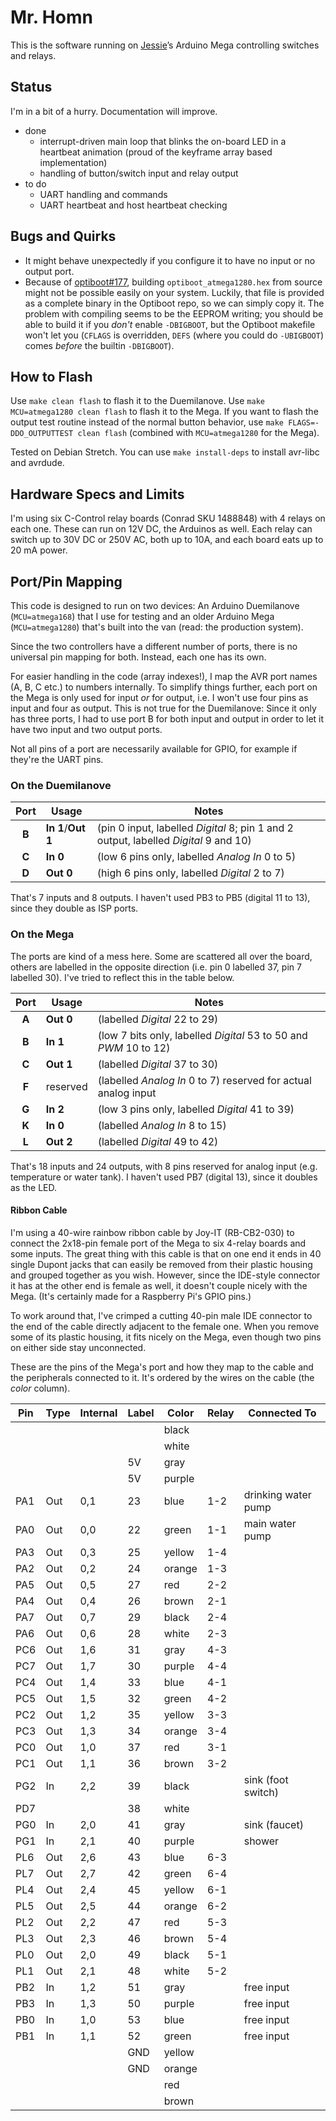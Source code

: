 # Mr. Homn

This is the software running on [Jessie](https://github.com/scy/jessie)’s Arduino Mega controlling switches and relays.

## Status

I'm in a bit of a hurry. Documentation will improve.

* done
  * interrupt-driven main loop that blinks the on-board LED in a heartbeat animation (proud of the keyframe array based implementation)
  * handling of button/switch input and relay output
* to do
  * UART handling and commands
  * UART heartbeat and host heartbeat checking

## Bugs and Quirks

* It might behave unexpectedly if you configure it to have no input or no output port.
* Because of [optiboot#177](https://github.com/Optiboot/optiboot/issues/177), building `optiboot_atmega1280.hex` from source might not be possible easily on your system. 
  Luckily, that file is provided as a complete binary in the Optiboot repo, so we can simply copy it. 
  The problem with compiling seems to be the EEPROM writing; you should be able to build it if you _don't_ enable `-DBIGBOOT`, but the Optiboot makefile won't let you (`CFLAGS` is overridden, `DEFS` (where you could do `-UBIGBOOT`) comes _before_ the builtin `-DBIGBOOT`).
  
## How to Flash

Use `make clean flash` to flash it to the Duemilanove. 
Use `make MCU=atmega1280 clean flash` to flash it to the Mega. 
If you want to flash the output test routine instead of the normal button behavior, use `make FLAGS=-DDO_OUTPUTTEST clean flash` (combined with `MCU=atmega1280` for the Mega).

Tested on Debian Stretch. 
You can use `make install-deps` to install avr-libc and avrdude.

## Hardware Specs and Limits

I'm using six C-Control relay boards (Conrad SKU 1488848) with 4 relays on each one. 
These can run on 12V DC, the Arduinos as well. 
Each relay can switch up to 30V DC or 250V AC, both up to 10A, and each board eats up to 20 mA power.

## Port/Pin Mapping

This code is designed to run on two devices: 
An Arduino Duemilanove (`MCU=atmega168`) that I use for testing and an older Arduino Mega (`MCU=atmega1280`) that's built into the van (read: the production system).

Since the two controllers have a different number of ports, there is no universal pin mapping for both. 
Instead, each one has its own.

For easier handling in the code (array indexes!), I map the AVR port names (A, B, C etc.) to numbers internally. 
To simplify things further, each port on the Mega is only used for input _or_ for output, i.e. I won't use four pins as input and four as output. 
This is not true for the Duemilanove: 
Since it only has three ports, I had to use port B for both input and output in order to let it have two input and two output ports. 

Not all pins of a port are necessarily available for GPIO, for example if they're the UART pins.

### On the Duemilanove

| Port  | Usage                 | Notes                                                                                |
|:-----:| --------------------- | ------------------------------------------------------------------------------------ |
| **B** | **In 1**/**Out 1**    | (pin 0 input, labelled _Digital_ 8; pin 1 and 2 output, labelled _Digital_ 9 and 10) |
| **C** | **In 0**              | (low 6 pins only, labelled _Analog In_ 0 to 5)                                       |
| **D** | **Out 0**             | (high 6 pins only, labelled _Digital_ 2 to 7)                                        |

That's 7 inputs and 8 outputs. 
I haven't used PB3 to PB5 (digital 11 to 13), since they double as ISP ports.

### On the Mega

The ports are kind of a mess here. 
Some are scattered all over the board, others are labelled in the opposite direction (i.e. pin 0 labelled 37, pin 7 labelled 30). 
I've tried to reflect this in the table below.

| Port  | Usage     | Notes                                                             |
|:-----:| --------- | ----------------------------------------------------------------- |
| **A** | **Out 0** | (labelled _Digital_ 22 to 29)                                     |
| **B** | **In 1**  | (low 7 bits only, labelled _Digital_ 53 to 50 and _PWM_ 10 to 12) |
| **C** | **Out 1** | (labelled _Digital_ 37 to 30)                                     |
| **F** | reserved  | (labelled _Analog In_ 0 to 7) reserved for actual analog input    |
| **G** | **In 2**  | (low 3 pins only, labelled _Digital_ 41 to 39)                    |
| **K** | **In 0**  | (labelled _Analog In_ 8 to 15)                                    |
| **L** | **Out 2** | (labelled _Digital_ 49 to 42)                                     |

That's 18 inputs and 24 outputs, with 8 pins reserved for analog input (e.g. temperature or water tank). 
I haven't used PB7 (digital 13), since it doubles as the LED.

#### Ribbon Cable

I'm using a 40-wire rainbow ribbon cable by Joy-IT (RB-CB2-030) to connect the 2x18-pin female port of the Mega to six 4-relay boards and some inputs. 
The great thing with this cable is that on one end it ends in 40 single Dupont jacks that can easily be removed from their plastic housing and grouped together as you wish. 
However, since the IDE-style connector it has at the other end is female as well, it doesn't couple nicely with the Mega. 
(It's certainly made for a Raspberry Pi's GPIO pins.)

To work around that, I've crimped a cutting 40-pin male IDE connector to the end of the cable directly adjacent to the female one. 
When you remove some of its plastic housing, it fits nicely on the Mega, even though two pins on either side stay unconnected.

These are the pins of the Mega's port and how they map to the cable and the peripherals connected to it. 
It's ordered by the wires on the cable (the _color_ column).

| Pin | Type | Internal | Label | Color  | Relay | Connected To         |
| --- | ---- | -------- | ----- | ------ | ----- | -------------------- |
|     |      |          |       | black  |       |                      |
|     |      |          |       | white  |       |                      |
|     |      |          | 5V    | gray   |       |                      |
|     |      |          | 5V    | purple |       |                      |
| PA1 | Out  | 0,1      | 23    | blue   | 1-2   | drinking water pump  |
| PA0 | Out  | 0,0      | 22    | green  | 1-1   | main water pump      |
| PA3 | Out  | 0,3      | 25    | yellow | 1-4   |                      |
| PA2 | Out  | 0,2      | 24    | orange | 1-3   |                      |
| PA5 | Out  | 0,5      | 27    | red    | 2-2   |                      |
| PA4 | Out  | 0,4      | 26    | brown  | 2-1   |                      |
| PA7 | Out  | 0,7      | 29    | black  | 2-4   |                      |
| PA6 | Out  | 0,6      | 28    | white  | 2-3   |                      |
| PC6 | Out  | 1,6      | 31    | gray   | 4-3   |                      |
| PC7 | Out  | 1,7      | 30    | purple | 4-4   |                      |
| PC4 | Out  | 1,4      | 33    | blue   | 4-1   |                      |
| PC5 | Out  | 1,5      | 32    | green  | 4-2   |                      |
| PC2 | Out  | 1,2      | 35    | yellow | 3-3   |                      |
| PC3 | Out  | 1,3      | 34    | orange | 3-4   |                      |
| PC0 | Out  | 1,0      | 37    | red    | 3-1   |                      |
| PC1 | Out  | 1,1      | 36    | brown  | 3-2   |                      |
| PG2 | In   | 2,2      | 39    | black  |       | sink (foot switch)   |
| PD7 |      |          | 38    | white  |       |                      |
| PG0 | In   | 2,0      | 41    | gray   |       | sink (faucet)        |
| PG1 | In   | 2,1      | 40    | purple |       | shower               |
| PL6 | Out  | 2,6      | 43    | blue   | 6-3   |                      |
| PL7 | Out  | 2,7      | 42    | green  | 6-4   |                      |
| PL4 | Out  | 2,4      | 45    | yellow | 6-1   |                      |
| PL5 | Out  | 2,5      | 44    | orange | 6-2   |                      |
| PL2 | Out  | 2,2      | 47    | red    | 5-3   |                      |
| PL3 | Out  | 2,3      | 46    | brown  | 5-4   |                      |
| PL0 | Out  | 2,0      | 49    | black  | 5-1   |                      |
| PL1 | Out  | 2,1      | 48    | white  | 5-2   |                      |
| PB2 | In   | 1,2      | 51    | gray   |       | free input           |
| PB3 | In   | 1,3      | 50    | purple |       | free input           |
| PB0 | In   | 1,0      | 53    | blue   |       | free input           |
| PB1 | In   | 1,1      | 52    | green  |       | free input           |
|     |      |          | GND   | yellow |       |                      |
|     |      |          | GND   | orange |       |                      |
|     |      |          |       | red    |       |                      |
|     |      |          |       | brown  |       |                      |
